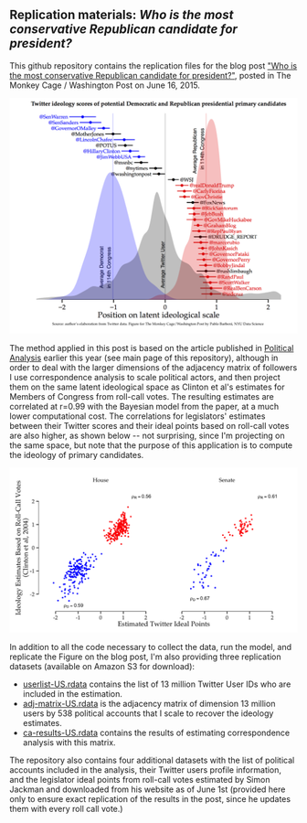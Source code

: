 Replication materials: _Who is the most conservative Republican candidate for president?_
--------------

This github repository contains the replication files for the blog post ["Who is the most conservative Republican candidate for president?"](http://www.washingtonpost.com/blogs/monkey-cage/wp/2015/06/16/who-is-the-most-conservative-republican-candidate-for-president/), posted in The Monkey Cage / Washington Post on June 16, 2015. 

<p align="center"><img src="img/primary-candidates-densities.png" width="650px"/></p>

The method applied in this post is based on the article published in [Political Analysis](http://pan.oxfordjournals.org/content/23/1/76.full) earlier this year (see main page of this repository), although in order to deal with the larger dimensions of the adjacency matrix of followers I use correspondence analysis to scale political actors, and then project them on the same latent ideological space as Clinton et al's estimates for Members of Congress from roll-call votes. The resulting estimates are correlated at r=0.99 with the Bayesian model from the paper, at a much lower computational cost. The correlations for legislators' estimates between their Twitter scores and their ideal points based on roll-call votes are also higher, as shown below -- not surprising, since I'm projecting on the same space, but note that the purpose of this application is to compute the ideology of primary candidates.

<p align="center"><img src="img/twitter-congress.png" width="650px"/></p>

In addition to all the code necessary to collect the data, run the model, and replicate the Figure on the blog post, I'm also providing three replication datasets (available on Amazon S3 for download):

- [userlist-US.rdata](https://s3.amazonaws.com/pablobarbera_data/static/userlist-US.rdata) contains the list of 13 million Twitter User IDs who are included in the estimation.
- [adj-matrix-US.rdata](https://s3.amazonaws.com/pablobarbera_data/static/adj-matrix-US.rdata) is the adjacency matrix of dimension 13 million users by 538 political accounts that I scale to recover the ideology estimates.
- [ca-results-US.rdata](https://s3.amazonaws.com/pablobarbera_data/static/ca-results-US.rdata) contains the results of estimating correspondence analysis with this matrix.

The repository also contains four additional datasets with the list of political accounts included in the analysis, their Twitter users profile information, and the legislator ideal points from roll-call votes estimated by Simon Jackman and downloaded from his website as of June 1st (provided here only to ensure exact replication of the results in the post, since he updates them with every roll call vote.)
